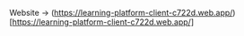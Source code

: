 Website -> (https://learning-platform-client-c722d.web.app/)[https://learning-platform-client-c722d.web.app/]